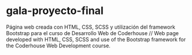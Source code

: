 # gala-proyecto-final
Página web creada con HTML, CSS, SCSS y utilización del framework Bootstrap para el curso de Desarrollo Web de Coderhouse // Web page developed with HTML, CSS, SCSS and use of the Bootstrap framework for the Coderhouse Web Development course.
